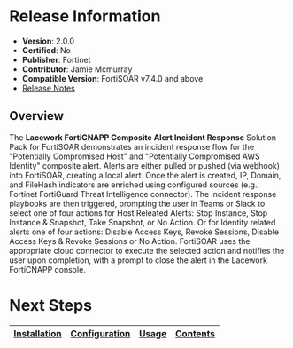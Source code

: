 # Release Information 

- **Version**:  2.0.0
- **Certified**: No
- **Publisher**: Fortinet 
- **Contributor**: Jamie Mcmurray 
- **Compatible Version**: FortiSOAR v7.4.0 and above
- [Release Notes](./release_notes.md)

## Overview

The **Lacework FortiCNAPP Composite Alert Incident Response** Solution Pack for FortiSOAR demonstrates an incident response flow for the "Potentially Compromised Host" and "Potentially Compromised AWS Identity" composite alert. Alerts are either pulled or pushed (via webhook) into FortiSOAR, creating a local alert. Once the alert is created, IP, Domain, and FileHash indicators are enriched using configured sources (e.g., Fortinet FortiGuard Threat Intelligence connector). The incident response playbooks are then triggered, prompting the user in Teams or Slack to select one of four actions for Host Releated Alerts: Stop Instance, Stop Instance & Snapshot, Take Snapshot, or No Action. Or for Identity related alerts one of four actions: Disable Access Keys, Revoke Sessions, Disable Access Keys & Revoke Sessions or No Action. FortiSOAR uses the appropriate cloud connector to execute the selected action and notifies the user upon completion, with a prompt to close the alert in the Lacework FortiCNAPP console.

 # Next Steps
 | [Installation](./docs/setup.md#installation) | [Configuration](./docs/setup.md#configuration) | [Usage](./docs/usage.md) | [Contents](./docs/contents.md) | 
 |--------------------------------------------|----------------------------------------------|------------------------|------------------------------|